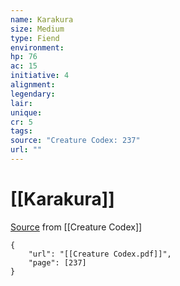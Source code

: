 ```yaml
---
name: Karakura
size: Medium
type: Fiend
environment: 
hp: 76
ac: 15
initiative: 4
alignment: 
legendary: 
lair: 
unique: 
cr: 5
tags: 
source: "Creature Codex: 237"
url: ""
---
```

# [[Karakura]]

[Source](zotero://open-pdf/library/items/NTNKJRHG?page=237) from [[Creature Codex]]

```pdf
{
	"url": "[[Creature Codex.pdf]]",
	"page": [237]
}
```

